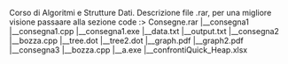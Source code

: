 Corso di Algoritmi e Strutture Dati.
Descrizione file .rar, per una migliore visione passaare alla sezione code :>
Consegne.rar
    |__consegna1
       |__consegna1.cpp
       |__consegna1.exe
       |__data.txt
       |__output.txt
    |__consegna2
        |__bozza.cpp
        |__tree.dot
        |__tree2.dot
        |__graph.pdf
        |__graph2.pdf
    |__consegna3
       |__bozza.cpp
       |__a.exe
       |__confrontiQuick_Heap.xlsx
